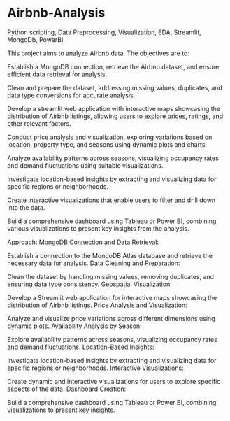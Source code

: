 # Airbnb-Analysis
Python scripting, Data Preprocessing, Visualization, EDA, Streamlit, MongoDb, PowerBI

This project aims to analyze Airbnb data.
The objectives are to:

Establish a MongoDB connection, retrieve the Airbnb dataset, and ensure efficient data retrieval for analysis.

Clean and prepare the dataset, addressing missing values, duplicates, and data type conversions for accurate analysis.

Develop a streamlit web application with interactive maps showcasing the distribution of Airbnb listings, allowing users to explore prices, ratings, and other relevant factors.

Conduct price analysis and visualization, exploring variations based on location, property type, and seasons using dynamic plots and charts.

Analyze availability patterns across seasons, visualizing occupancy rates and demand fluctuations using suitable visualizations.

Investigate location-based insights by extracting and visualizing data for specific regions or neighborhoods.

Create interactive visualizations that enable users to filter and drill down into the data. 

Build a comprehensive dashboard using Tableau or Power BI, combining various visualizations to present key insights from the analysis.


Approach: 
MongoDB Connection and Data Retrieval:

Establish a connection to the MongoDB Atlas database and retrieve the necessary data for analysis.
Data Cleaning and Preparation:

Clean the dataset by handling missing values, removing duplicates, and ensuring data type consistency.
Geospatial Visualization:

Develop a Streamlit web application for interactive maps showcasing the distribution of Airbnb listings.
Price Analysis and Visualization:

Analyze and visualize price variations across different dimensions using dynamic plots.
Availability Analysis by Season:

Explore availability patterns across seasons, visualizing occupancy rates and demand fluctuations.
Location-Based Insights:

Investigate location-based insights by extracting and visualizing data for specific regions or neighborhoods.
Interactive Visualizations:

Create dynamic and interactive visualizations for users to explore specific aspects of the data.
Dashboard Creation:

Build a comprehensive dashboard using Tableau or Power BI, combining visualizations to present key insights.
